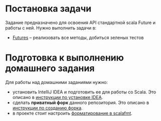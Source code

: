 # Постановка задачи

Задание предназначено для освоения API стандартной scala Future и работы с ней.
Нужно выполнить задачи в:
* [Futures](src/main/scala/mipt/homework8/Futures.scala) – реализовать все методы, добиться зеленых тестов

# Подготовка к выполнению домашнего задания

Для работы над домашними заданиями нужно:
* установить IntelliJ IDEA и подготовить ее для работы со Scala. Это описано в [инструкции по установке IDEA](docs/idea-install/install.md).
* сделать **приватный форк** данного репозитория. Это описано в [инструкции по созданию форка](docs/create-fork/private-fork.md).
* в проекте стоит настроить [форматирование в scalafmt](docs/code-style/code-style.md).
